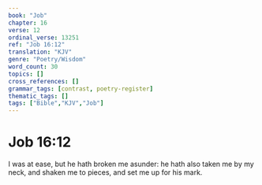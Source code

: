 ```yaml
---
book: "Job"
chapter: 16
verse: 12
ordinal_verse: 13251
ref: "Job 16:12"
translation: "KJV"
genre: "Poetry/Wisdom"
word_count: 30
topics: []
cross_references: []
grammar_tags: [contrast, poetry-register]
thematic_tags: []
tags: ["Bible","KJV","Job"]
---
```


# Job 16:12

I was at ease, but he hath broken me asunder: he hath also taken me by my neck, and shaken me to pieces, and set me up for his mark.
